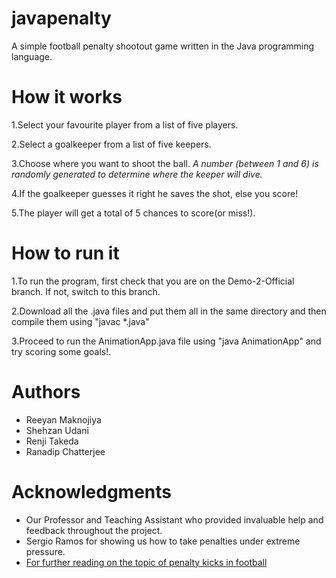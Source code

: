 # javapenalty
A simple football penalty shootout game written in the Java programming language.

# How it works
1.Select your favourite player from a list of five players.

2.Select a goalkeeper from a list of five keepers.

3.Choose where you want to shoot the ball.
 _A number (between 1 and 6) is randomly generated to determine where the keeper will dive._

4.If the goalkeeper guesses it right he saves the shot, else you score!

5.The player will get a total of 5 chances to score(or miss!).

# How to run it

1.To run the program, first check that you are on the Demo-2-Official branch. If not, switch to this branch. 

2.Download all the .java files and put them all in the same directory and then compile them using "javac *.java"

3.Proceed to run the AnimationApp.java file using "java AnimationApp" and try scoring some goals!.


# Authors
* Reeyan Maknojiya
* Shehzan Udani
* Renji Takeda
* Ranadip Chatterjee

# Acknowledgments
* Our Professor and Teaching Assistant who provided invaluable help and feedback throughout the project.
* Sergio Ramos for showing us how to take penalties under extreme pressure.
* [For further reading on the topic of penalty kicks in football](https://en.wikipedia.org/wiki/Penalty_kick_(association_football))
